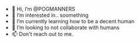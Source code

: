 - 👋 Hi, I’m @POGMANNERS
- 👀 I’m interested in.. soomething
- 🌱 I’m currently learning how to be a decent human
- 💞️ I’m looking to not collaborate with humans
- 📫 Don't reach out to me.

<!---
POGMANNERS/POGMANNERS is a ✨ special ✨ repository because its `README.md` (this file) appears on your GitHub profile.
You can click the Preview link to take a look at your changes.
--->

